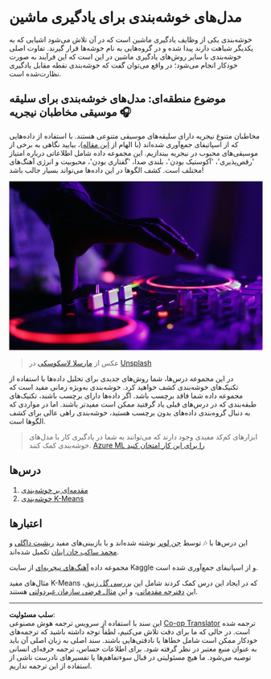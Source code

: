 <!--
CO_OP_TRANSLATOR_METADATA:
{
  "original_hash": "b28a3a4911584062772c537b653ebbc7",
  "translation_date": "2025-09-03T22:56:19+00:00",
  "source_file": "5-Clustering/README.md",
  "language_code": "fa"
}
-->
# مدل‌های خوشه‌بندی برای یادگیری ماشین

خوشه‌بندی یکی از وظایف یادگیری ماشین است که در آن تلاش می‌شود اشیایی که به یکدیگر شباهت دارند پیدا شده و در گروه‌هایی به نام خوشه‌ها قرار گیرند. تفاوت اصلی خوشه‌بندی با سایر روش‌های یادگیری ماشین در این است که این فرآیند به صورت خودکار انجام می‌شود؛ در واقع می‌توان گفت که خوشه‌بندی نقطه مقابل یادگیری نظارت‌شده است.

## موضوع منطقه‌ای: مدل‌های خوشه‌بندی برای سلیقه موسیقی مخاطبان نیجریه 🎧

مخاطبان متنوع نیجریه دارای سلیقه‌های موسیقی متنوعی هستند. با استفاده از داده‌هایی که از اسپاتیفای جمع‌آوری شده‌اند (با الهام از [این مقاله](https://towardsdatascience.com/country-wise-visual-analysis-of-music-taste-using-spotify-api-seaborn-in-python-77f5b749b421))، بیایید نگاهی به برخی از موسیقی‌های محبوب در نیجریه بیندازیم. این مجموعه داده شامل اطلاعاتی درباره امتیاز 'رقص‌پذیری'، 'آکوستیک بودن'، بلندی صدا، 'گفتاری بودن'، محبوبیت و انرژی آهنگ‌های مختلف است. کشف الگوها در این داده‌ها می‌تواند بسیار جالب باشد!

![یک صفحه‌گردان](../../../translated_images/turntable.f2b86b13c53302dc106aa741de9dc96ac372864cf458dd6f879119857aab01da.fa.jpg)

> عکس از <a href="https://unsplash.com/@marcelalaskoski?utm_source=unsplash&utm_medium=referral&utm_content=creditCopyText">مارسلا لاسکوسکی</a> در <a href="https://unsplash.com/s/photos/nigerian-music?utm_source=unsplash&utm_medium=referral&utm_content=creditCopyText">Unsplash</a>
  
در این مجموعه درس‌ها، شما روش‌های جدیدی برای تحلیل داده‌ها با استفاده از تکنیک‌های خوشه‌بندی کشف خواهید کرد. خوشه‌بندی به‌ویژه زمانی مفید است که مجموعه داده شما فاقد برچسب باشد. اگر داده‌ها دارای برچسب باشند، تکنیک‌های طبقه‌بندی که در درس‌های قبلی یاد گرفتید ممکن است مفیدتر باشند. اما در مواردی که به دنبال گروه‌بندی داده‌های بدون برچسب هستید، خوشه‌بندی راهی عالی برای کشف الگوها است.

> ابزارهای کم‌کد مفیدی وجود دارند که می‌توانند به شما در یادگیری کار با مدل‌های خوشه‌بندی کمک کنند. [Azure ML را برای این کار امتحان کنید](https://docs.microsoft.com/learn/modules/create-clustering-model-azure-machine-learning-designer/?WT.mc_id=academic-77952-leestott)

## درس‌ها

1. [مقدمه‌ای بر خوشه‌بندی](1-Visualize/README.md)
2. [خوشه‌بندی K-Means](2-K-Means/README.md)

## اعتبارها

این درس‌ها با 🎶 توسط [جن لوپر](https://www.twitter.com/jenlooper) نوشته شده‌اند و با بازبینی‌های مفید [ریشیت داگلی](https://rishit_dagli) و [محمد ساکب خان اینان](https://twitter.com/Sakibinan) تکمیل شده‌اند.

مجموعه داده [آهنگ‌های نیجریه‌ای](https://www.kaggle.com/sootersaalu/nigerian-songs-spotify) از سایت Kaggle و از اسپاتیفای جمع‌آوری شده است.

مثال‌های مفید K-Means که در ایجاد این درس کمک کردند شامل این [بررسی گل زنبق](https://www.kaggle.com/bburns/iris-exploration-pca-k-means-and-gmm-clustering)، این [دفترچه مقدماتی](https://www.kaggle.com/prashant111/k-means-clustering-with-python)، و این [مثال فرضی سازمان غیردولتی](https://www.kaggle.com/ankandash/pca-k-means-clustering-hierarchical-clustering) هستند.

---

**سلب مسئولیت**:  
این سند با استفاده از سرویس ترجمه هوش مصنوعی [Co-op Translator](https://github.com/Azure/co-op-translator) ترجمه شده است. در حالی که ما برای دقت تلاش می‌کنیم، لطفاً توجه داشته باشید که ترجمه‌های خودکار ممکن است شامل خطاها یا نادقتی‌هایی باشند. سند اصلی به زبان اصلی آن باید به عنوان منبع معتبر در نظر گرفته شود. برای اطلاعات حساس، ترجمه حرفه‌ای انسانی توصیه می‌شود. ما هیچ مسئولیتی در قبال سوءتفاهم‌ها یا تفسیرهای نادرست ناشی از استفاده از این ترجمه نداریم.